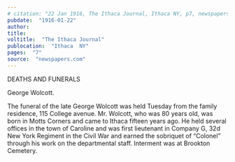 ```yaml
---
# citation: "22 Jan 1916, The Ithaca Journal, Ithaca NY, p7, newspapers.com."
pubdate:  "1916-01-22"
author: 
title: 
voltitle:  "The Ithaca Journal"
publocation:  "Ithaca  NY"
pages:  "7"
source:  "newspapers.com"
---
```

DEATHS AND FUNERALS 

George Wolcott. 

The funeral of the late George Wolcott was held Tuesday from the family residence, 115 College avenue. Mr. Wolcott, who was 80 years old, was born in Motts Corners and came to Ithaca fifteen years ago. He held several offices in the town of Caroline and was first lieutenant in Company G, 32d New York Regiment in the Civil War and earned the sobriquet of “Colonel” through his work on the departmental staff. Interment was at Brookton Cemetery. 

